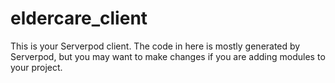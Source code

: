 # eldercare_client

This is your Serverpod client. The code in here is mostly generated by
Serverpod, but you may want to make changes if you are adding modules to your
project.

